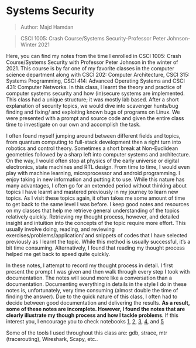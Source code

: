 # Systems Security
> Author: Majd Hamdan

>CSCI 1005: Crash Course/Systems Security-Professor Peter Johnson-Winter 2021

Here, you can find my notes from the time I enrolled in CSCI 1005: Crash Course/Systems Security with Professor Peter Johnson in the winter of 2021. This course is by far one of my favorite classes in the computer science department along with CSCI 202: Computer Architecture, CSCI 315: Systems Programming, CSCI 414: Advanced Operating Systems and CSCI 431: Computer Networks. In this class, I learnt the theory and practice of computer systems security and how (in)secure systems are implemented. This class had a unique structure; it was mostly lab based. After a short explanation of security topics, we would dive into scavenger hunts/bug finding and fixing/ and exploiting known bugs of programs on Linux. We were presented with a prompt and source code and given the entire class time to investigate on our own and accomplish the task. 

I often found myself jumping around between different fields and topics, from quantum computing to full-stack development then a right turn into robotics and control theory. Sometimes a short break at Non-Euclidean geometries followed by a sharp left into computer systems and architecture. On the way, I would often stop at physics of the early universe or digital electronics, state machines and RTL design. From time to time, I would even play with machine learning, microprocessor and android programming. I enjoy taking in new information and putting it to use. While this nature has many advantages, I often go for an extended period without thinking about topics I have learnt and mastered previously in my journey to learn new topics. As I visit these topics again, it often takes me some amount of time to get back to the same level I was before. I keep good notes and resources on my classes that help me retrieve general understanding of the topics relatively quickly. Retrieving my thought process, however, and detailed insight and intuition into the concepts of the topic require more effort. This usually involve doing, reading, and reviewing exercises/problems/application/ and snippets of codes that I have selected previously as I learnt the topic. While this method is usually successful, it’s a bit time consuming. Alternatively, I found that reading my thought process helped me get back to speed quite quickly. 

In these notes, I attempt to record my thought process in detail. I first present the prompt I was given and then walk through every step I took with documentation. The notes will sound more like a conversation than a documentation. Documenting everything in details in the style I do in these notes is, unfortunately, very time consuming (almost double the time of finding the answer). Due to the quick nature of this class, I often had to decide between good documentation and delivering the results. **As a result, some of these notes are incomplete. However, I found the notes that are clearly illustrate my though process and how I tackle problems**. If this interest you, I encourage you to check notebooks [1](https://github.com/majdh98/Systems-Security/blob/main/1_Linux_Kernel_Scavenger_Hunt.pdf), [2](https://github.com/majdh98/Systems-Security/blob/main/2__User_Permissions___Strace__and_manually_invoking_system_calls.pdf), [3](https://github.com/majdh98/Systems-Security/blob/main/3_Code_Injection__Shell_Execution.pdf), [4](https://github.com/majdh98/Systems-Security/blob/main/4__libpng_1_2_5_bug.pdf), and [5](https://github.com/majdh98/Systems-Security/blob/main/5__libc_and_ROP_Chain.pdf)


Some of the tools I used throughout this class are: gdb, strace, mtr (tracerouting), Wireshark, Scapy, etc..
